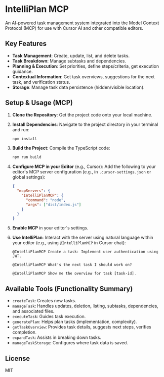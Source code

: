 # IntelliPlan MCP

An AI-powered task management system integrated into the Model Context Protocol (MCP) for use with Cursor AI and other compatible editors.

## Key Features

- **Task Management**: Create, update, list, and delete tasks.
- **Task Breakdown**: Manage subtasks and dependencies.
- **Planning & Execution**: Set priorities, define steps/criteria, get execution guidance.
- **Contextual Information**: Get task overviews, suggestions for the next task, and verification status.
- **Storage**: Manage task data persistence (hidden/visible location).

## Setup & Usage (MCP)

1.  **Clone the Repository**: Get the project code onto your local machine.
2.  **Install Dependencies**: Navigate to the project directory in your terminal and run:
    ```bash
    npm install
    ```
3.  **Build the Project**: Compile the TypeScript code:
    ```bash
    npm run build
    ```
4.  **Configure MCP in your Editor** (e.g., Cursor):
    Add the following to your editor's MCP server configuration (e.g., in `.cursor-settings.json` or global settings):
    ```json
    {
      "mcpServers": {
        "IntelliPlanMCP": {
          "command": "node",
          "args": ["dist/index.js"]
        }
      }
    }
    ```

5.  **Enable MCP** in your editor's settings.
6.  **Use IntelliPlan**: Interact with the server using natural language within your editor (e.g., using `@IntelliPlanMCP` in Cursor chat):

    ```
    @IntelliPlanMCP Create a task: Implement user authentication using JWT.

    @IntelliPlanMCP What's the next task I should work on?

    @IntelliPlanMCP Show me the overview for task [task-id].
    ```

## Available Tools (Functionality Summary)

- `createTask`: Creates new tasks.
- `manageTask`: Handles updates, deletion, listing, subtasks, dependencies, and associated files.
- `executeTask`: Guides task execution.
- `generatePlan`: Helps plan tasks (implementation, complexity).
- `getTaskOverview`: Provides task details, suggests next steps, verifies completion.
- `expandTask`: Assists in breaking down tasks.
- `manageTaskStorage`: Configures where task data is saved.

## License
MIT 